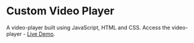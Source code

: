 # Custom Video Player 

A video-player built using JavaScript, HTML and CSS. Access the video-player - [Live Demo](https://imlakshay08.github.io/Video-Player-using-JavaScript/).
